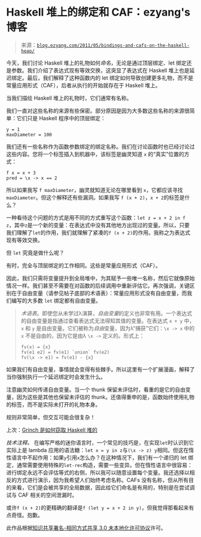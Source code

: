 <!--yml

category: 未分类

date: 2024-07-01 18:17:47

-->

# Haskell 堆上的绑定和 CAF：ezyang's 博客

> 来源：[`blog.ezyang.com/2011/05/bindings-and-cafs-on-the-haskell-heap/`](http://blog.ezyang.com/2011/05/bindings-and-cafs-on-the-haskell-heap/)

今天，我们讨论 Haskell 堆上的礼物如何*命名*，无论是通过顶层绑定、let 绑定还是参数。我们介绍了表达式现有等效交换，这突显了表达式在 Haskell 堆上也是延迟绑定。最后，我们解释了这种函数内的 let 绑定如何导致创建更多礼物，而不是常量应用形式（CAF），后者从执行的开始就存在于 Haskell 堆上。

当我们描绘 Haskell 堆上的礼物时，它们通常有名称。

我们一直对这些名称的来源有些保密。部分原因是因为大多数这些名称的来源很简单：它们只是 Haskell 程序中的顶层绑定：

```
y = 1
maxDiameter = 100

```

我们还有一些名称作为函数参数绑定的绑定名称。我们在讨论函数时也已经讨论过这些内容。您将一个标签插入到机器中，该标签是幽灵知道 `x` 的“真实”位置的方式：

```
f x = x + 3
pred = \x -> x == 2

```

所以如果我写 `f maxDiameter`，幽灵就知道无论在哪里看到 `x`，它都应该寻找 `maxDiameter`。但这个解释还有些漏洞。如果我写 `f (x + 2)`，`x + 2`的标签是什么？

一种看待这个问题的方式是用不同的方式重写这个函数：`let z = x + 2 in f z`，其中`z`是一个新的变量：在表达式中没有其他地方出现过的变量。所以，只要我们理解了`let`的作用，我们就理解了紧凑的`f (x + 2)`的作用。我称之为表达式现有等效交换。

但 `let` 究竟是做什么呢？

有时，完全与顶层绑定的工作相同。这些是常量应用形式（CAF）。

因此，我们只需将变量提升到全局堆中，为其赋予一些唯一名称，然后它就像原始情况一样。我们甚至不需要在对函数的后续调用中重新评估它。再次强调，关键区别在于自由变量（请参见帖子底部的术语表）：常量应用形式没有自由变量，而我们编写的大多数 `let` 绑定都有自由变量。

> *术语表*。即使您从未学过λ演算，*自由变量*的定义也非常有用。一个表达式的自由变量是指通过查看表达式无法得知其值的变量。在表达式 `x + y` 中，`x` 和 `y` 是自由变量。它们被称为*自由*变量，因为λ“捕获”它们：`\x -> x` 中的 `x` 不是自由的，因为它是由λ `\x ->` 定义的。形式上：
> 
> ```
> fv(x) = {x}
> fv(e1 e2) = fv(e1) `union` fv(e2)
> fv(\x -> e1) = fv(e1) - {x}
> 
> ```

如果我们有自由变量，事情就会变得有些棘手。所以这里有一个扩展漫画，解释了当你强制执行一个延迟绑定时会发生什么。

注意幽灵如何传递自由变量。当一个 thunk 保留未评估时，看重的是它的自由变量，因为这些是其他也保留未评估的 thunk。还值得重申的是，函数始终使用礼物的标签，而不是实际未打开的礼物本身。

规则非常简单，但交互可能会很复杂！

上次：[Grinch 是如何窃取 Haskell 堆的](http://blog.ezyang.com/2011/04/how-the-grinch-stole-the-haskell-heap/)

*技术注释。* 在编写严格的迷你语言时，一个常见的技巧是，在实现`let`时认识到它实际上是 lambda 应用的语法糖：`let x = y in z`与`(\x -> z) y`相同。但这在惰性语言中不起作用：如果`y`引用`x`怎么办？在这种情况下，我们有一个递归的 let 绑定，通常需要使用特殊的`let-rec`构造，需要一些变异。但在惰性语言中很容易：进行绑定永远不会评估等式的右侧，所以我可以随意设置每个变量。我还选择以相反的方式进行演示，因为我希望人们始终考虑名称。CAFs 没有名称，但从所有目的来看，它们是会被共享的全局数据，因此给它们命名是有用的，特别是在尝试调试与 CAF 相关的空间泄漏时。

或许`f (x + 2)`的更精确的翻译是`f (let y = x + 2 in y)`，但我觉得那看起来有点奇怪。抱歉。

此作品根据[知识共享署名-相同方式共享 3.0 未本地化许可协议](http://creativecommons.org/licenses/by-sa/3.0/)许可。
